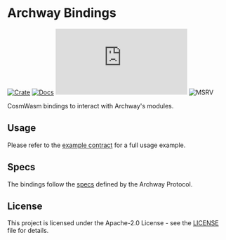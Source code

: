 # Archway Bindings

[![Crate][crate-image]][crate-link]
[![Docs][docs-image]][docs-link]
[![Apache 2.0 Licensed][license-image]][license-link]
![MSRV][rustc-image]

CosmWasm bindings to interact with Archway's modules.

## Usage

Please refer to the [example contract] for a full usage example.

## Specs

The bindings follow the [specs] defined by the Archway Protocol.

## License

This project is licensed under the Apache-2.0 License - see the [LICENSE][license-link] file for details.

[//]: # "badges"
[crate-image]: https://buildstats.info/crate/archway-bindings
[crate-link]: https://crates.io/crates/archway-bindings
[docs-image]: https://docs.rs/archway-bindings/badge.svg
[docs-link]: https://docs.rs/archway-bindings/
[license-image]: https://img.shields.io/github/license/archway-network/arch3.rs?label=License&logo=opensourceinitiative&logoColor=white&color=informational
[license-link]: https://github.com/archway-network/arch3.rs/blob/main/LICENSE
[rustc-image]: https://img.shields.io/badge/rustc-1.70+-blue.svg?logo=rust&logoColor=white&color=informational

[//]: # "general links"
[example contract]: https://github.com/archway-network/arch3.rs/tree/main/contracts/increment
[specs]: https://github.com/archway-network/archway/blob/main/x/rewards/spec/08_wasm_bindings.md
